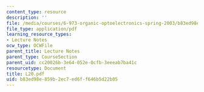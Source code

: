 ```yaml
---
content_type: resource
description: ''
file: /media/courses/6-973-organic-optoelectronics-spring-2003/b83ed98e859b2ec7ed6ff646b5d22b05_L20.pdf
file_type: application/pdf
learning_resource_types:
- Lecture Notes
ocw_type: OCWFile
parent_title: Lecture Notes
parent_type: CourseSection
parent_uid: cc20026b-3e64-052e-0cfb-3eeeab7ba41c
resourcetype: Document
title: L20.pdf
uid: b83ed98e-859b-2ec7-ed6f-f646b5d22b05
---
```

